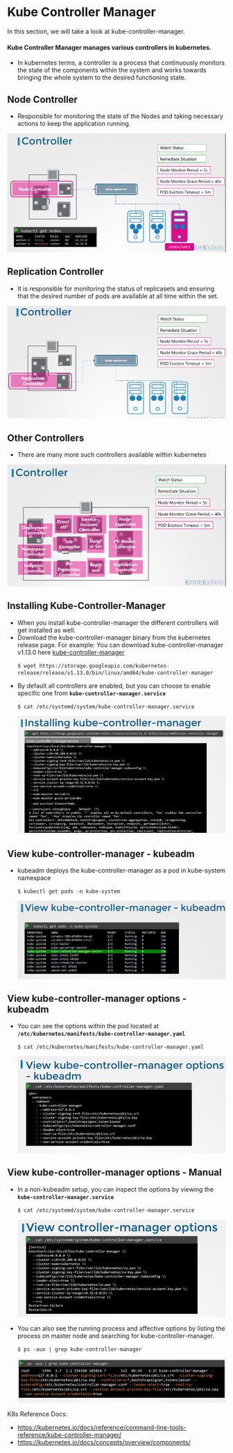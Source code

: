 # Kube Controller Manager

  
In this section, we will take a look at kube-controller-manager.

#### Kube Controller Manager manages various controllers in kubernetes.
- In kubernetes terms, a controller is a process that continuously monitors the state of the components within the system and works towards bringing the whole system to the desired functioning state.

## Node Controller
   - Responsible for monitoring the state of the Nodes and taking necessary actions to keep the application running. 
  
   ![node-controller](../images/node-controller.PNG)
   
## Replication Controller
   - It is responsible for monitoring the status of replicasets and ensuring that the desired number of pods are available at all time within the set.
   
   ![replication-controller](../images/replication-controller.PNG)
   
## Other Controllers
   - There are many more such controllers available within kubernetes
     
   ![other-controllers](../images/other-controllers.PNG)
   
   
  ## Installing Kube-Controller-Manager
  - When you install kube-controller-manager the different controllers will get installed as well.
  - Download the kube-controller-manager binary from the kubernetes release page. For example: You can download kube-controller-manager v1.13.0 here [kube-controller-manager](https://storage.googleapis.com/kubernetes-release/release/v1.13.0/bin/linux/amd64/kube-controller-manager)
    ```
    $ wget https://storage.googleapis.com/kubernetes-release/release/v1.13.0/bin/linux/amd64/kube-controller-manager
    ```
  - By default all controllers are enabled, but you can choose to enable specific one from **`kube-controller-manager.service`**
    ```
    $ cat /etc/systemd/system/kube-controller-manager.service
    ```
    ![kube-controller-manager](../images/kube-controller-manager.PNG)
    
## View kube-controller-manager - kubeadm
- kubeadm deploys the kube-controller-manager as a pod in kube-system namespace
  ```
  $ kubectl get pods -n kube-system
  ```
  ![kube-controller-manager0](../images/kube-controller-manager0.PNG)
  
## View kube-controller-manager options - kubeadm
- You can see the options within the pod located at **`/etc/kubernetes/manifests/kube-controller-manager.yaml`**
  ```
  $ cat /etc/kubernetes/manifests/kube-controller-manager.yaml
  ```
  ![kube-controller-manager1](../images/kube-controller-manager1.PNG)
  
## View kube-controller-manager options - Manual
- In a non-kubeadm setup, you can inspect the options by viewing the **`kube-controller-manager.service`**
  ```
  $ cat /etc/systemd/system/kube-controller-manager.service
  ```
  ![kube-controller-manager2](../images/kube-controller-manager2.PNG)
  
- You can also see the running process and affective options by listing the process on master node and searching for kube-controller-manager.
  ```
  $ ps -aux | grep kube-controller-manager
  ```
  ![kube-controller-manager3](../images/kube-controller-manager3.PNG)
  
K8s Reference Docs:
- https://kubernetes.io/docs/reference/command-line-tools-reference/kube-controller-manager/
- https://kubernetes.io/docs/concepts/overview/components/
   
     
